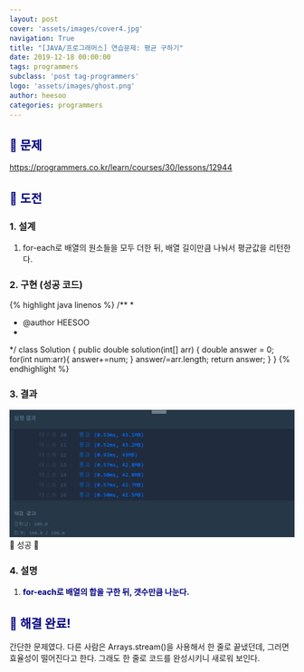 ```yaml
---
layout: post
cover: 'assets/images/cover4.jpg'
navigation: True
title: "[JAVA/프로그래머스] 연습문제: 평균 구하기"
date: 2019-12-18 00:00:00
tags: programmers
subclass: 'post tag-programmers'
logo: 'assets/images/ghost.png'
author: heesoo
categories: programmers
---
```

## <span style="color:navy">👀 문제</span>
<https://programmers.co.kr/learn/courses/30/lessons/12944>

## <span style="color:navy">👊 도전</span>

### 1. 설계
1. for-each로 배열의 원소들을 모두 더한 뒤, 배열 길이만큼 나눠서 평균값을 리턴한다.

### 2. 구현 (성공 코드)
{% highlight java linenos %}
/**
 *
 * @author HEESOO
 *
 */
 class Solution {
   public double solution(int[] arr) {
       double answer = 0;
       for(int num:arr){
           answer+=num;
       }
       answer/=arr.length;
       return answer;
   }
 }
 {% endhighlight %}

### 3. 결과
![실행결과](./assets/images/191218_12.PNG)
🤟 성공 🤟

### 4. 설명
1. **<span style="color:navy">for-each로 배열의 합을 구한 뒤, 갯수만큼 나눈다.</span>**

## <span style="color:navy">👏 해결 완료!</span>
간단한 문제였다. 다른 사람은 Arrays.stream()을 사용해서 한 줄로 끝냈던데, 그러면 효율성이 떨어진다고 한다. 그래도 한 줄로 코드를 완성시키니 새로워 보인다.
